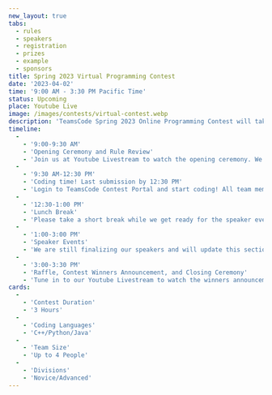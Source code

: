```yaml
---
new_layout: true
tabs:
  - rules
  - speakers
  - registration
  - prizes
  - example
  - sponsors
title: Spring 2023 Virtual Programming Contest
date: '2023-04-02'
time: '9:00 AM - 3:30 PM Pacific Time'
status: Upcoming
place: Youtube Live
image: /images/contests/virtual-contest.webp
description: 'TeamsCode Spring 2023 Online Programming Contest will take place on Sunday, April 2nd, from 9:00 AM to 3:30 PM (Pacific Time) through a Youtube livestream! Computer science students are welcomed to join this competitive programming experience! Teams of up to 4 students will spend 3 hours solving interesting algorithmic problems. There will be two divisions: Novice and Advanced. Thousands of dollars worth of prizes will be given out, including placement awards, raffle prizes, and more! Only pre-college participants are eligible for prizes.'
timeline:
  -
    - '9:00-9:30 AM'
    - 'Opening Ceremony and Rule Review'
    - 'Join us at Youtube Livestream to watch the opening ceremony. We will also be going over the rules of the contest.'
  -
    - '9:30 AM-12:30 PM'
    - 'Coding time! Last submission by 12:30 PM'
    - 'Login to TeamsCode Contest Portal and start coding! All team members can submit solutions and get instant feedbacks until 12:30 PM.'
  -
    - '12:30-1:00 PM'
    - 'Lunch Break'
    - 'Please take a short break while we get ready for the speaker events. If you need, feel free to eat lunch while listening to the speakers.'
  -
    - '1:00-3:00 PM'
    - 'Speaker Events'
    - 'We are still finalizing our speakers and will update this section ASAP!'
  -
    - '3:00-3:30 PM'
    - 'Raffle, Contest Winners Announcement, and Closing Ceremony'
    - 'Tune in to our Youtube Livestream to watch the winners announcement, raffle, and our final closing ceremony.'
cards:
  -
    - 'Contest Duration'
    - '3 Hours'
  -
    - 'Coding Languages'
    - 'C++/Python/Java'
  -
    - 'Team Size'
    - 'Up to 4 People'
  -
    - 'Divisions'
    - 'Novice/Advanced'
---
```

